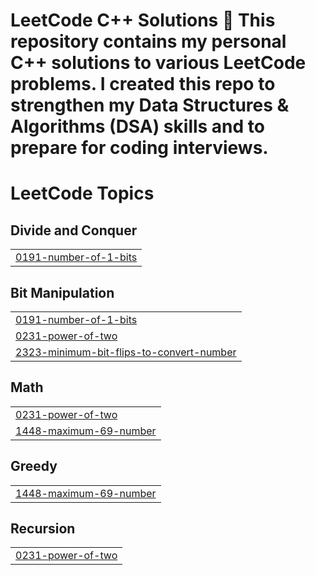 # LeetCode C++ Solutions 🚀  This repository contains my personal **C++ solutions** to various **LeetCode** problems.   I created this repo to strengthen my **Data Structures & Algorithms (DSA)** skills and to prepare for **coding interviews**.

<!---LeetCode Topics Start-->
# LeetCode Topics
## Divide and Conquer
|  |
| ------- |
| [0191-number-of-1-bits](https://github.com/adarshsingh-1/leetcode-with-cpp/tree/master/0191-number-of-1-bits) |
## Bit Manipulation
|  |
| ------- |
| [0191-number-of-1-bits](https://github.com/adarshsingh-1/leetcode-with-cpp/tree/master/0191-number-of-1-bits) |
| [0231-power-of-two](https://github.com/adarshsingh-1/leetcode-with-cpp/tree/master/0231-power-of-two) |
| [2323-minimum-bit-flips-to-convert-number](https://github.com/adarshsingh-1/leetcode-with-cpp/tree/master/2323-minimum-bit-flips-to-convert-number) |
## Math
|  |
| ------- |
| [0231-power-of-two](https://github.com/adarshsingh-1/leetcode-with-cpp/tree/master/0231-power-of-two) |
| [1448-maximum-69-number](https://github.com/adarshsingh-1/leetcode-with-cpp/tree/master/1448-maximum-69-number) |
## Greedy
|  |
| ------- |
| [1448-maximum-69-number](https://github.com/adarshsingh-1/leetcode-with-cpp/tree/master/1448-maximum-69-number) |
## Recursion
|  |
| ------- |
| [0231-power-of-two](https://github.com/adarshsingh-1/leetcode-with-cpp/tree/master/0231-power-of-two) |
<!---LeetCode Topics End-->